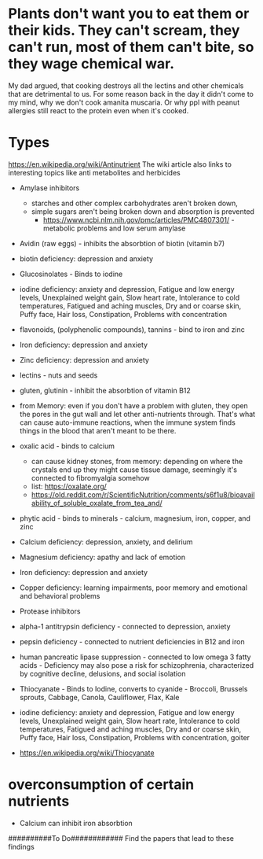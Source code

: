 # Plants don't want you to eat them or their kids. They can't scream, they can't run, most of them can't bite, so they wage chemical war.

My dad argued, that cooking destroys all the lectins and other chemicals that are detrimental to us. For some reason back in the day it didn't come to my mind, why we don't cook amanita muscaria. Or why ppl with peanut allergies still react to the protein even when it's cooked.

# Types
https://en.wikipedia.org/wiki/Antinutrient
The wiki article also links to interesting topics like anti metabolites and herbicides

* Amylase inhibitors 
  * starches and other complex carbohydrates aren't broken down, 
  * simple sugars aren't being broken down and absorption is prevented
    * https://www.ncbi.nlm.nih.gov/pmc/articles/PMC4807301/ - metabolic problems and low serum amylase

* Avidin (raw eggs) - inhibits the absorbtion of biotin (vitamin b7) 
 * biotin deficiency: depression and anxiety
  
* Glucosinolates - Binds to iodine
 * iodine deficiency: anxiety and depression, Fatigue and low energy levels, Unexplained weight gain, Slow heart rate, Intolerance to cold temperatures, Fatigued and aching muscles, Dry and or coarse skin, Puffy face, Hair loss, Constipation, Problems with concentration

* flavonoids, (polyphenolic compounds), tannins - bind to iron and zinc
 * Iron deficiency: depression and anxiety
 * Zinc deficiency: depression and anxiety

* lectins - nuts and seeds
 * gluten, glutinin - inhibit the absorbtion of vitamin B12
 * from Memory: even if you don't have a problem with gluten, they open the pores in the gut wall and let other anti-nutrients through. That's what can cause auto-immune reactions, when the immune system finds things in the blood that aren't meant to be there.

* oxalic acid - binds to calcium 
  * can cause kidney stones, from memory: depending on where the crystals end up they might cause tissue damage, seemingly it's connected to fibromyalgia somehow
  * list: https://oxalate.org/
  * https://old.reddit.com/r/ScientificNutrition/comments/s6f1u8/bioavailability_of_soluble_oxalate_from_tea_and/

* phytic acid - binds to minerals - calcium, magnesium, iron, copper, and zinc
 * Calcium deficiency: depression, anxiety, and delirium
 * Magnesium deficiency: apathy and lack of emotion
 * Iron deficiency: depression and anxiety
 * Copper deficiency: learning impairments, poor memory and emotional and behavioral problems

* Protease inhibitors
 * alpha-1 antitrypsin deficiency - connected to depression, anxiety
 * pepsin deficiency - connected to nutrient deficiencies in B12 and iron 
 * human pancreatic lipase suppression - connected to low omega 3 fatty acids - Deficiency may also pose a risk for schizophrenia, characterized by cognitive decline, delusions, and social isolation

* Thiocyanate - Binds to Iodine, converts to cyanide - Broccoli, Brussels sprouts, Cabbage, Canola, Cauliflower, Flax, Kale
 * iodine deficiency: anxiety and depression, Fatigue and low energy levels, Unexplained weight gain, Slow heart rate, Intolerance to cold temperatures, Fatigued and aching muscles, Dry and or coarse skin, Puffy face, Hair loss, Constipation, Problems with concentration, goiter
 * https://en.wikipedia.org/wiki/Thiocyanate

# overconsumption of certain nutrients
 * Calcium can inhibit iron absorbtion

##########To Do############
Find the papers that lead to these findings
